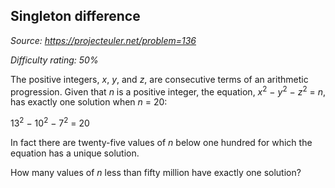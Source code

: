 Singleton difference
--------------------

*Source: https://projecteuler.net/problem=136*


*Difficulty rating: 50%*

The positive integers, *x*, *y*, and *z*, are consecutive terms of an
arithmetic progression. Given that *n* is a positive integer, the
equation, *x*<sup>2</sup> − *y*<sup>2</sup> − *z*<sup>2</sup> = *n*, has exactly one solution when
*n* = 20:

13<sup>2</sup> − 10<sup>2</sup> − 7<sup>2</sup> = 20

In fact there are twenty-five values of *n* below one hundred for which
the equation has a unique solution.

How many values of *n* less than fifty million have exactly one
solution?
